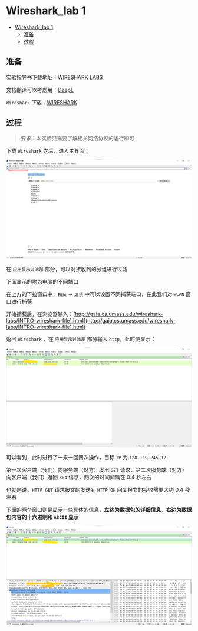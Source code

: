 # Wireshark_lab 1

- [Wireshark\_lab 1](#wireshark_lab-1)
  - [准备](#准备)
  - [过程](#过程)


## 准备

实验指导书下载地址：[WIRESHARK LABS](https://gaia.cs.umass.edu/kurose_ross/wireshark.php)

文档翻译可以考虑用：[DeepL](https://www.deepl.com/translator)

`Wireshark` 下载：[WIRESHARK](https://www.wireshark.org/download.html)

## 过程

> 要求：本实验只需要了解相关网络协议的运行即可

下载 `Wireshark` 之后，进入主界面：

![Wireshark_lab 1.1](../img/Wireshark_lab1.1.png)

在 `应用显示过滤器` 部分，可以对接收到的分组进行过滤

下面显示的均为电脑的不同端口

在上方的下拉窗口中，`捕获` -> `选项` 中可以设置不同捕获端口，在此我们对 `WLAN` 窗口进行捕获

开始捕获后，在浏览器输入：[http://gaia.cs.umass.edu/wireshark-labs/INTRO-wireshark-file1.html](http://gaia.cs.umass.edu/wireshark-labs/INTRO-wireshark-file1.html)

返回 `Wireshark` ，在 `应用显示过滤器` 部分输入 `http`，此时便显示：

![Wireshark_lab1.2](../img/Wireshark_lab1.2.png)

可以看到，此时进行了一来一回两次操作，目标 `IP` 为 `128.119.245.12`

第一次客户端（我们）向服务端（对方）发出 `GET` 请求，第二次服务端（对方）向客户端（我们）返回 `304` 信息，两次的时间间隔在 $0.4$ 秒左右

也就是说，`HTTP GET` 请求报文的发送到 `HTTP OK` 回复报文的接收需要大约 $0.4$ 秒左右

下面的两个窗口则是显示一些具体的信息，**左边为数据包的详细信息**，**右边为数据包内容的十六进制和 `ASCII` 显示**

![Wireshark_lab1.3](../img/Wireshark_lab1.3.png)